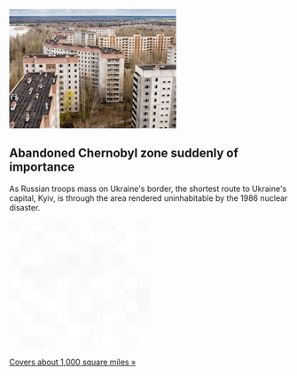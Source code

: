 
![Abandoned Chernobyl zone suddenly of importance](./20220123055852.png)
## Abandoned Chernobyl zone suddenly of importance

As Russian troops mass on Ukraine's border, the shortest route to Ukraine's capital, Kyiv, is through the area rendered uninhabitable by the 1986 nuclear disaster.

![pic](../square_bg.png)

[Covers about 1,000 square miles  »](https://www.yahoo.com/news/defend-chernobyl-during-invasion-why-162127015.html)
